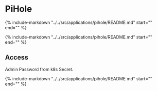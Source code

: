 # PiHole

{%
   include-markdown "../../src/applications/pihole/README.md"
   start="<!--description-start-->"
   end="<!--description-end-->"
%}

{%
   include-markdown "../../src/applications/pihole/README.md"
   start="<!--header-start-->"
   end="<!--header-end-->"
%}

## Access

Admin Password from k8s Secret.

{%
   include-markdown "../../src/applications/pihole/README.md"
   start="<!--admin-password-start-->"
   end="<!--admin-password-end-->"
%}
